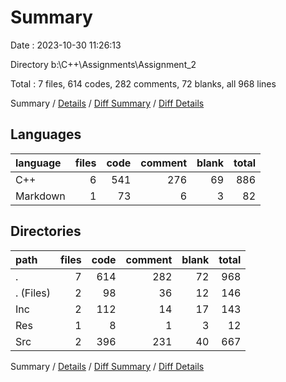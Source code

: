 # Summary

Date : 2023-10-30 11:26:13

Directory b:\\C++\\Assignments\\Assignment_2

Total : 7 files,  614 codes, 282 comments, 72 blanks, all 968 lines

Summary / [Details](details.md) / [Diff Summary](diff.md) / [Diff Details](diff-details.md)

## Languages
| language | files | code | comment | blank | total |
| :--- | ---: | ---: | ---: | ---: | ---: |
| C++ | 6 | 541 | 276 | 69 | 886 |
| Markdown | 1 | 73 | 6 | 3 | 82 |

## Directories
| path | files | code | comment | blank | total |
| :--- | ---: | ---: | ---: | ---: | ---: |
| . | 7 | 614 | 282 | 72 | 968 |
| . (Files) | 2 | 98 | 36 | 12 | 146 |
| Inc | 2 | 112 | 14 | 17 | 143 |
| Res | 1 | 8 | 1 | 3 | 12 |
| Src | 2 | 396 | 231 | 40 | 667 |

Summary / [Details](details.md) / [Diff Summary](diff.md) / [Diff Details](diff-details.md)